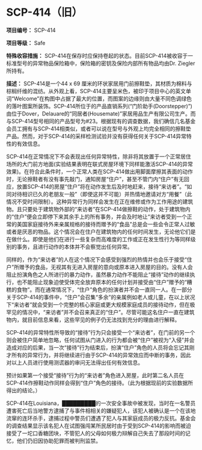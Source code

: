 # SCP-414（旧）
                        

**项目编号：** SCP-414

**项目等级：** Safe

**特殊收容措施：** SCP-414在保存时应保持卷起的状态。目前SCP-414被收容于一标准型号的异常物品保险箱中，保险箱的密钥及保险内部所有物品均由Dr. Ziegler所持有。

**描述：** SCP-414是一个44 x 69 厘米的环状家居用门前擦鞋垫，其材质为棉料与棕榈纤维的混纺。从外观上看，SCP-414主要呈米色，被印于项目中心的英文单词“Welcome”在构图中占据了最大的位置，而图案的边缘则由大量不同色调绿色的落叶图案所装饰。SCP-414所位于的产品直销系列(“门阶助手(Doorstepper)”)由位于Dover，Delauare的“同居者(Housemate)”家居用品生产有限公司生产。而与SCP-414型号相同的产品型号为#23。根据现有的调查数据，我们确信几名基金会员工拥有与SCP-414相类似，或者可以说在型号与外观上均完全相同的擦鞋垫产品。然而，对于SCP-414的采样检测试验并没有获得任何关于SCP-414异常特性的有效信息。

SCP-414在正常情况下不会表现出任何异常特性，除非将其放置于一个正常居住场所的大门前方地面(实验结果表明在联式房屋环境下同样能激活SCP-414的异常效果)。在符合此条件时，一个正常人类在SCP-414做出用脚面摩擦其表面的动作时，无论擦鞋者有没有事先敲门，通知房屋“住户”，甚至不管门内“住户”有无回应，放置SCP-414的房屋“住户”将在动作发生后及时地赶来，接待“来访者”。“如同对待相识已久的老朋友一般”（即使这并不可能）并热情地邀请对方“用餐”（此情况不受时间限制）。这种异常行为同样会发生在正在维修或作为工作用途的建筑物。且只要处于建筑物外部的“来访者”在SCP-414做擦鞋的动作，处于建筑物内的“住户”便会立即停下来其余手上的所有事务，并会及时地让“来访者受到一个正常的美国家庭接待外来亲属规格的接待而赠予的“食品”总是会一些会令正常人过敏或者是厌恶的物品。这个情况会在住户在建筑物内的任何时间发生，无论他它们是在做什么。即使是他们在进行一些复杂而高难度的工作或正在发生性行为等同样级别的事务，且进行动作的本体并不会察觉出任何异常。

同样的，作为“来访者”的人在这个情况下会感受到强烈的热情并也会乐于接受“住户”所赠予的食品，无视其有无进入房屋的意向或原本进入房屋的目的。没有人会阻止扮演角色之人所进行的暴力动作，虽然暴力动作不能阻止“接待”动作的继续执行，也不能阻止现象迫使受体完全放弃原本的任何计划并接受由“住户”赠予的“糟糕的食物”。而在通常情况下，“住户”角色的扮演者并不会一直同一人。在一部分关于SCP-414的事件中，“住户”会召集“多余”的亲属例如老人或儿童，在以上状况下“来访者”就会受到一个完整的核心家庭或更大规模家庭成员的接待动作，但在极罕见的情况中，“来访者”并不会召来真正的“住户”。尽管可能这名住户一直在建筑物内，就目前信息来看，这些罕见的例子仍无法找到充分的理由进行解释。

SCP-414的异常特性所导致的“接待”行为只会接受一个“来访者”，在门前的另一个则会被住户简单地忽略，任何试图从门进入的行为都会被“住户”被视为“入侵”并会造成对应的后果，当一次“接待”行为结束后，扮演“住户”角色的人员将会忘记其刚才所有的异常行为，并将继续进行由于SCP-414的异常效应而中断的事务，因此对以上人员进行使用测谎器的审问无法得出任何有效信息。

预计如果第一个接受“接待”行为的“来访者”角色进入房屋，此时第二名人员在SCP-414作擦鞋动作同样会得到“住户”角色的接待。（此为根据现前的实验数据所得出的结论。）

SCP-414在Louisiana，█████████的一次安全事故中被发现，当时在一名警员遭害死亡后当地警方逮捕了与事件相相关的嫌疑犯人，该犯人被确认是一个在该地流窜的连环杀手，逮捕过程中警员们遭遇了犯人与其家庭成员的极力反抗。基金会的调查结果显示该名犯人在试图强闯某所民居时由于受到SCP-414的影响而被迫接受了一坨口香糖团块，不管犯人的父母如何极力辩解自己失去了那段时间的记忆，他们仍旧因协助犯罪而被判刑监禁。


                    